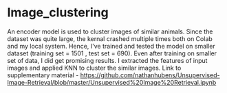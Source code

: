 # Image_clustering
An encoder model is used to cluster images of similar animals.
Since the dataset was quite large, the kernal crashed multiple times both on Colab and my local system.
Hence, I've trained and tested the model on smaller dataset (training set = 1501 , test set = 690).
Even after training on smaller set of data, I did get promising results.
I extracted the features of input images and applied KNN to cluster the similar images.
Link to supplementary material - https://github.com/nathanhubens/Unsupervised-Image-Retrieval/blob/master/Unsupervised%20Image%20Retrieval.ipynb

